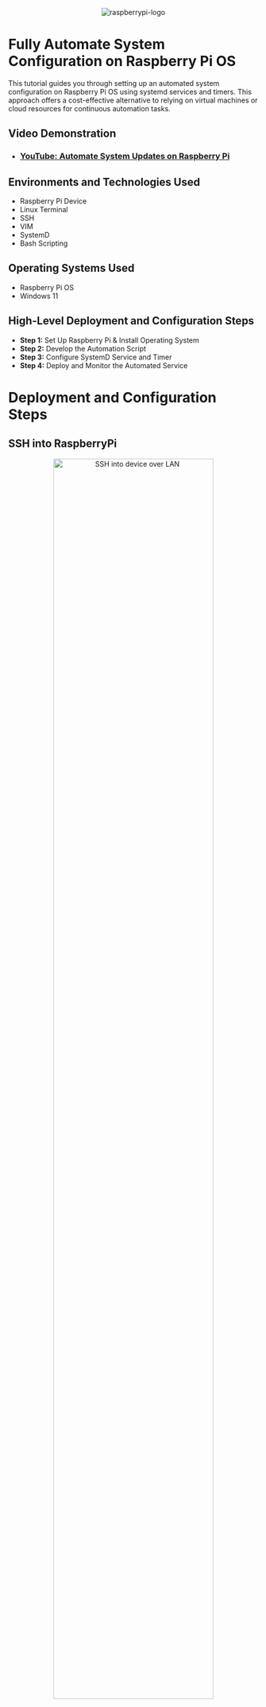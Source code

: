 <p align="center">
<img src="https://upload.wikimedia.org/wikipedia/commons/d/d1/Raspberry_Pi_OS_Logo.png" alt="raspberrypi-logo"/>
</p>

# Fully Automate System Configuration on Raspberry Pi OS

This tutorial guides you through setting up an automated system configuration on Raspberry Pi OS using systemd services and timers. This approach offers a cost-effective alternative to relying on virtual machines or cloud resources for continuous automation tasks.<br />

## Video Demonstration

- ### [YouTube: Automate System Updates on Raspberry Pi](https://www.youtube.com/watch?v=K026myVD4og)

## Environments and Technologies Used

- Raspberry Pi Device
- Linux Terminal
- SSH
- VIM
- SystemD
- Bash Scripting

## Operating Systems Used

- Raspberry Pi OS
- Windows 11

## High-Level Deployment and Configuration Steps

- **Step 1:** Set Up Raspberry Pi & Install Operating System
- **Step 2:** Develop the Automation Script
- **Step 3:** Configure SystemD Service and Timer
- **Step 4:** Deploy and Monitor the Automated Service

# Deployment and Configuration Steps

## SSH into RaspberryPi
<p align="center">
  <img src="https://github.com/user-attachments/assets/297c9d8a-3c5a-4260-8c9f-cdea03dd0f78" height="80%" width="80%" alt="SSH into device over LAN"/>
</p>
<p>
  Begin by connecting to your Raspberry Pi via SSH over your local network. Ensure that SSH is enabled and that you can successfully log in to your device. This remote access is crucial for managing and deploying scripts without needing a direct monitor or keyboard connection.
</p>
<br />

## Create and Add Script to Automate the Updates
<p align="center">
  <img src="https://github.com/user-attachments/assets/e89687ee-23ba-4984-ae37-e8fdfbdf4042" height="80%" width="80%" alt="Script Development in VIM"/>
</p>
<p>
  Develop your automation script using VIM or your preferred text editor. This script will handle system updates, maintenance tasks, and any other configurations you wish to automate. Ensure the script has executable permissions and is tested manually before integrating it with systemd.
</p>
<br />

## Configure System-D Service File
<p align="center">
  <img src="https://github.com/user-attachments/assets/766c34ff-1030-44ae-b6ee-389d7bfab866" height="80%" width="80%" alt="SystemD Configuration"/>
</p>
<p>
  Configure systemd by creating a service and timer unit file. The service file defines the script to be executed, while the timer file schedules the execution at desired intervals (e.g., every 24 hours). Use `sudo` privileges to edit these files and ensure they have the correct permissions.
</p>
<br />

## Configure System-D Timer File
<p align="center">
  <img src="https://github.com/user-attachments/assets/7adaed39-1462-47de-99dc-72b10615b634" height="80%" width="80%" alt="SystemD Configuration"/>
</p>
<p>
  Configure systemd by creating a service and timer unit file. The service file defines the script to be executed, while the timer file schedules the execution at desired intervals (e.g., every 24 hours). Use `sudo` privileges to edit these files and ensure they have the correct permissions.
</p>
<br />

## Deploy the .service and .timer files, restart daemon, and check logs
<p align="center">
  <img src="https://github.com/user-attachments/assets/a79e1e0d-523c-48b0-b1f7-7a277c7a89d6" height="80%" width="80%" alt="Monitoring Service Logs"/>
<p>
  After deploying the service and timer, monitor the logs to verify that the automation runs as expected. Utilize `journalctl` to check for any errors and ensure that the script executes successfully at each scheduled interval. Adjust configurations as needed based on the log outputs.
</p>
<br />

# Detailed Steps

### Step 1: Set Up Raspberry Pi & Install Operating System
<p>
  - Download the latest Raspberry Pi OS image.<br />
  - Use tools like Balena Etcher to flash the OS onto your SD card.<br />
  - Insert the SD card into your Raspberry Pi and boot up.<br />
  - Connect to your network via Ethernet or Wi-Fi.<br />
  - Enable SSH by creating an empty `ssh` file in the boot partition.<br />
</p>
<br />

### Step 2: Develop the Automation Script
<p>
  - ** Create a directory for your scripts: **<br />
    <code>mkdir -p ~/scripts</code><br />
  - **Create and edit your automation script:**<br />
    <code>nano ~/scripts/auto_update.sh</code><br />
  - **Add the following content:**<br />
  
    ```bash
    #!/usr/bin/env bash

    LOGFILE="/home/pi/logs/auto_update.log"

    echo "===== Auto-Update Script Started at $(date) =====" >> "$LOGFILE"

    # Update package lists
    sudo apt-get update -y >> "$LOGFILE" 2>&1

    # Upgrade installed packages
    sudo apt-get upgrade -y >> "$LOGFILE" 2>&1

    # Remove unused packages
    sudo apt-get autoremove -y >> "$LOGFILE" 2>&1

    # Disk usage
    echo "Disk Usage:" >> "$LOGFILE"
    df -h >> "$LOGFILE" 2>&1

    # Memory usage
    echo "Memory Usage:" >> "$LOGFILE"
    free -h >> "$LOGFILE" 2>&1

    echo "===== Auto-Update Script Finished at $(date) =====" >> "$LOGFILE"
    echo "" >> "$LOGFILE"
    ```
  - **Make the script executable:**<br />
    <code>chmod +x ~/scripts/auto_update.sh</code><br />
</p>
<br />

### Step 3: Configure SystemD Service and Timer
<p>
  <strong>Create the Service File:</strong><br />
  
  - **Open the service file for editing:**<br />
  
    <code>sudo nano /etc/systemd/system/auto-update.service</code><br />
    
  - **Add the following content:**<br />
    
  ```ini
    [Unit]
    Description=Auto Update Raspberry Pi
    After=network.target

    [Service]
    Type=oneshot
    ExecStart=/home/pi/scripts/auto_update.sh
    User=pi #or your specific username
    Group=pi #or your specific group
    Restart=on-failure
    Environment=PATH=/usr/bin:/bin

    [Install]
    WantedBy=multi-user.target

```
  - **Save and exit.**<br /><br />

  <strong>Create the Timer File:</strong><br />
  - **Open the timer file for editing:**<br />
    <code>sudo nano /etc/systemd/system/auto-update.timer</code><br />
  - **Add the following content:**<br />
    ```ini
    [Unit]
    Description=Run auto-update service every 24 hours

    [Timer]
    OnBootSec=5min
    OnUnitActiveSec=24h
    Unit=auto-update.service

    [Install]
    WantedBy=timers.target
    ```
  - **Save and exit.**<br /><br />

  <strong>Enable and Start the Timer:</strong><br />
  - **Reload systemd to recognize the new unit files:**<br />
    <code>sudo systemctl daemon-reload</code><br />
  - **Enable the timer to start on boot:**<br />
    <code>sudo systemctl enable auto-update.timer</code><br />
  - **Start the timer immediately:**<br />
    <code>sudo systemctl start auto-update.timer</code><br />
</p>
<br />

### Step 4: Deploy and Monitor the Automated Service
<p>
  
  **Check Timer Status:**<br />
    <code>systemctl status auto-update.timer</code><br />
    Ensure it is active and the next run time is correct.<br /><br />

  **Check Service Logs:**<br />
    <code>journalctl -u auto-update.service -f</code><br />
    Monitor real-time logs to verify successful execution.<br /><br />

  **Review Script Logs:**<br />
    <code>cat /home/pi/logs/auto_update.log</code><br />
    Confirm that updates and system checks are being logged as expected.<br /><br />

  **Troubleshoot Issues:**<br />
    If the service fails to execute, check the following:<br />
    - Correct script path and permissions.<br />
    - Proper user and group settings in the service file.<br />
    - Environment variables and PATH settings.<br />
    - Any errors in the script itself.
</p>
<br />

## Conclusion

By following this tutorial, you have successfully automated system updates and checks on your Raspberry Pi using systemd services and timers. This setup ensures your device remains up-to-date and monitored without manual intervention, providing a reliable and efficient automation solution.

